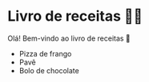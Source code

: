 # Livro de receitas :man_cook:

Olá! Bem-vindo ao livro de receitas :handshake:

* Pizza de frango
* Pavê
* Bolo de chocolate

